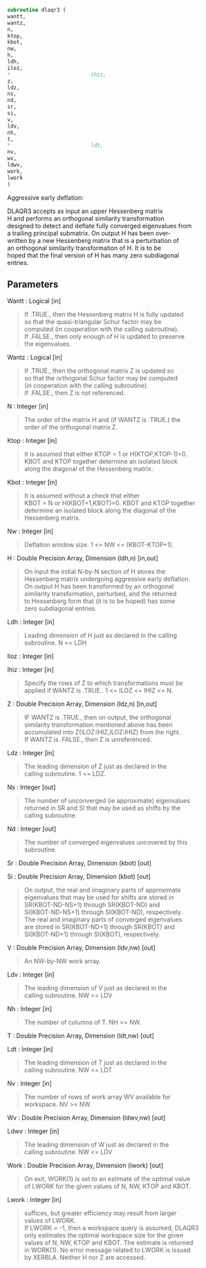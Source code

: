 ```fortran  
subroutine dlaqr3 (  
wantt,  
wantz,  
n,  
ktop,  
kbot,  
nw,  
h,  
ldh,  
iloz,  
*                          ihiz,  
z,  
ldz,  
ns,  
nd,  
sr,  
si,  
v,  
ldv,  
nh,  
t,  
*                          ldt,  
nv,  
wv,  
ldwv,  
work,  
lwork  
)  
```  
  
Aggressive early deflation:  
  
DLAQR3 accepts as input an upper Hessenberg matrix  
H and performs an orthogonal similarity transformation  
designed to detect and deflate fully converged eigenvalues from  
a trailing principal submatrix.  On output H has been over-  
written by a new Hessenberg matrix that is a perturbation of  
an orthogonal similarity transformation of H.  It is to be  
hoped that the final version of H has many zero subdiagonal  
entries.  
  
## Parameters  
Wantt : Logical [in]  
> If .TRUE., then the Hessenberg matrix H is fully updated  
> so that the quasi-triangular Schur factor may be  
> computed (in cooperation with the calling subroutine).  
> If .FALSE., then only enough of H is updated to preserve  
> the eigenvalues.  
  
Wantz : Logical [in]  
> If .TRUE., then the orthogonal matrix Z is updated so  
> so that the orthogonal Schur factor may be computed  
> (in cooperation with the calling subroutine).  
> If .FALSE., then Z is not referenced.  
  
N : Integer [in]  
> The order of the matrix H and (if WANTZ is .TRUE.) the  
> order of the orthogonal matrix Z.  
  
Ktop : Integer [in]  
> It is assumed that either KTOP = 1 or H(KTOP,KTOP-1)=0.  
> KBOT and KTOP together determine an isolated block  
> along the diagonal of the Hessenberg matrix.  
  
Kbot : Integer [in]  
> It is assumed without a check that either  
> KBOT = N or H(KBOT+1,KBOT)=0.  KBOT and KTOP together  
> determine an isolated block along the diagonal of the  
> Hessenberg matrix.  
  
Nw : Integer [in]  
> Deflation window size.  1 <= NW <= (KBOT-KTOP+1).  
  
H : Double Precision Array, Dimension (ldh,n) [in,out]  
> On input the initial N-by-N section of H stores the  
> Hessenberg matrix undergoing aggressive early deflation.  
> On output H has been transformed by an orthogonal  
> similarity transformation, perturbed, and the returned  
> to Hessenberg form that (it is to be hoped) has some  
> zero subdiagonal entries.  
  
Ldh : Integer [in]  
> Leading dimension of H just as declared in the calling  
> subroutine.  N <= LDH  
  
Iloz : Integer [in]  
  
Ihiz : Integer [in]  
> Specify the rows of Z to which transformations must be  
> applied if WANTZ is .TRUE.. 1 <= ILOZ <= IHIZ <= N.  
  
Z : Double Precision Array, Dimension (ldz,n) [in,out]  
> IF WANTZ is .TRUE., then on output, the orthogonal  
> similarity transformation mentioned above has been  
> accumulated into Z(ILOZ:IHIZ,ILOZ:IHIZ) from the right.  
> If WANTZ is .FALSE., then Z is unreferenced.  
  
Ldz : Integer [in]  
> The leading dimension of Z just as declared in the  
> calling subroutine.  1 <= LDZ.  
  
Ns : Integer [out]  
> The number of unconverged (ie approximate) eigenvalues  
> returned in SR and SI that may be used as shifts by the  
> calling subroutine.  
  
Nd : Integer [out]  
> The number of converged eigenvalues uncovered by this  
> subroutine.  
  
Sr : Double Precision Array, Dimension (kbot) [out]  
  
Si : Double Precision Array, Dimension (kbot) [out]  
> On output, the real and imaginary parts of approximate  
> eigenvalues that may be used for shifts are stored in  
> SR(KBOT-ND-NS+1) through SR(KBOT-ND) and  
> SI(KBOT-ND-NS+1) through SI(KBOT-ND), respectively.  
> The real and imaginary parts of converged eigenvalues  
> are stored in SR(KBOT-ND+1) through SR(KBOT) and  
> SI(KBOT-ND+1) through SI(KBOT), respectively.  
  
V : Double Precision Array, Dimension (ldv,nw) [out]  
> An NW-by-NW work array.  
  
Ldv : Integer [in]  
> The leading dimension of V just as declared in the  
> calling subroutine.  NW <= LDV  
  
Nh : Integer [in]  
> The number of columns of T.  NH >= NW.  
  
T : Double Precision Array, Dimension (ldt,nw) [out]  
  
Ldt : Integer [in]  
> The leading dimension of T just as declared in the  
> calling subroutine.  NW <= LDT  
  
Nv : Integer [in]  
> The number of rows of work array WV available for  
> workspace.  NV >= NW.  
  
Wv : Double Precision Array, Dimension (ldwv,nw) [out]  
  
Ldwv : Integer [in]  
> The leading dimension of W just as declared in the  
> calling subroutine.  NW <= LDV  
  
Work : Double Precision Array, Dimension (lwork) [out]  
> On exit, WORK(1) is set to an estimate of the optimal value  
> of LWORK for the given values of N, NW, KTOP and KBOT.  
  
Lwork : Integer [in]  
> suffices, but greater efficiency may result from larger  
> values of LWORK.  
> If LWORK = -1, then a workspace query is assumed; DLAQR3  
> only estimates the optimal workspace size for the given  
> values of N, NW, KTOP and KBOT.  The estimate is returned  
> in WORK(1).  No error message related to LWORK is issued  
> by XERBLA.  Neither H nor Z are accessed.  
  
